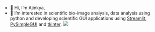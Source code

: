 - 👋 Hi, I’m Ajinkya, 
- 👀 I’m interested in scientific bio-image analysis, data analysis using python and developing scientific GUI applications using [Streamlit](https://streamlit.io/), [PySimpleGUI](https://www.pysimplegui.org/en/latest/) and [tkinter](https://docs.python.org/3/library/tkinter.html).
![](https://github-readme-stats.vercel.app/api?username=ajinkya-kulkarni&show_icons=true&theme=dark&count_private=true&hide_border=true&include_all_commits=true&text_bold=false)

<!-- 
![](http://github-profile-summary-cards.vercel.app/api/cards/profile-details?username=ajinkya-kulkarni&theme=github_dark)
[![](https://github-readme-stats.vercel.app/api/top-langs/?username=ajinkya-kulkarni&layout=compact&theme=vue-dark&bg_color=00000000&langs_count=5&hide_border=true)](https://github.com/ajinkya-kulkarni)
![](http://github-profile-summary-cards.vercel.app/api/cards/repos-per-language?username=ajinkya-kulkarni&theme=github_dark)
![](http://github-profile-summary-cards.vercel.app/api/cards/most-commit-language?username=ajinkya-kulkarni&theme=github_dark)
![](http://github-profile-summary-cards.vercel.app/api/cards/stats?username=ajinkya-kulkarni&theme=github_dark)
![](http://github-profile-summary-cards.vercel.app/api/cards/productive-time?username=ajinkya-kulkarni&theme=github_dark&utcOffset=8)
ajinkya-kulkarni/ajinkya-kulkarni is a ✨ special ✨ repository because its `README.md` (this file) appears on your GitHub profile.
You can click the Preview link to take a look at your changes.
---->
